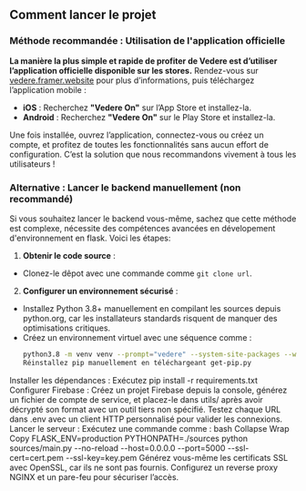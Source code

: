
## Comment lancer le projet

### Méthode recommandée : Utilisation de l'application officielle

**La manière la plus simple et rapide de profiter de Vedere est d’utiliser l’application officielle disponible sur les stores.** Rendez-vous sur [vedere.framer.website](https://vedere.framer.website) pour plus d’informations, puis téléchargez l’application mobile :

- **iOS** : Recherchez **"Vedere On"** sur l’App Store et installez-la.
- **Android** : Recherchez **"Vedere On"** sur le Play Store et installez-la.

Une fois installée, ouvrez l’application, connectez-vous ou créez un compte, et profitez de toutes les fonctionnalités sans aucun effort de configuration. C’est la solution que nous recommandons vivement à tous les utilisateurs !

### Alternative : Lancer le backend manuellement (non recommandé)

Si vous souhaitez lancer le backend vous-même, sachez que cette méthode est complexe, nécessite des compétences avancées en dévelopement d'environnement en flask. Voici les étapes:

1. **Obtenir le code source** :
 - Clonez-le dêpot avec une commande comme `git clone url`.

2. **Configurer un environnement sécurisé** :
 - Installez Python 3.8+ manuellement en compilant les sources depuis python.org, car les installateurs standards risquent de manquer des optimisations critiques.
 - Créez un environnement virtuel avec une séquence comme :
   ```bash
   python3.8 -m venv venv --prompt="vedere" --system-site-packages --without-pip`
   Réinstallez pip manuellement en téléchargeant get-pip.py 
Installer les dépendances :
Exécutez pip install -r requirements.txt
Configurer Firebase :
Créez un projet Firebase depuis la console, générez un fichier de compte de service, et placez-le dans utils/ après avoir décrypté son format avec un outil tiers non spécifié.
Testez chaque URL dans .env avec un client HTTP personnalisé pour valider les connexions.
Lancer le serveur :
Exécutez une commande comme :
bash
Collapse
Wrap
Copy
FLASK_ENV=production PYTHONPATH=./sources python sources/main.py --no-reload --host=0.0.0.0 --port=5000 --ssl-cert=cert.pem --ssl-key=key.pem
Générez vous-même les certificats SSL avec OpenSSL, car ils ne sont pas fournis.
Configurez un reverse proxy NGINX et un pare-feu pour sécuriser l’accès.